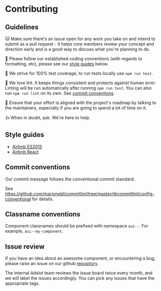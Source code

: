 # Contributing

## Guidelines

:cat: Make sure there's an issue open for any work you take on and intend to submit as a pull request - it helps core members review your concept and direction early and is a good way to discuss what you're planning to do.

:scroll: Please follow our established coding conventions (with regards to formatting, etc), please see our [style guides](#style-guides) below.

:100: We strive for 100% test coverage, to run tests locally use `npm run test`.

:do_not_litter: We love lint. It keeps things consistent and protects against human error. Linting will be run automatically after running `npm run test`. You can also run `npm run lint` on its own. See [commit conventions](#commit-conventions).

:speech_balloon: Ensure that your effort is aligned with the project's roadmap by talking to the maintainers, especially if you are going to spend a lot of time on it.

:+1: When in doubt, ask. We're here to help.

## Style guides

- [Airbnb ES2015](https://github.com/airbnb/javascript)
- [Airbnb React](https://github.com/airbnb/javascript/tree/master/react)

## Commit conventions

Our commit message follows the conventional commit standard.

See https://github.com/marionebl/commitlint/tree/master/@commitlint/config-conventional for details.

## Classname conventions

Component classnames should be prefixed with namespace `aui--`. For example, `aui--my-component`.

## Issue review

If you have an idea about an awesome component, or encountering a bug, please raise an issue on our github <a href="https://github.com/Adslot/adslot-ui/issues" target="_blank_">repository</a>.

The internal Adslot team reviews the issue board twice every month, and we will label the issues accordingly. You can pick any issues that have the appropriate tags.